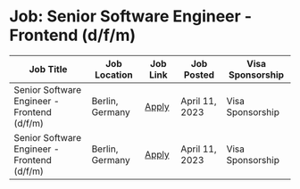 # Job: Senior Software Engineer - Frontend (d/f/m)

| Job Title | Job Location | Job Link | Job Posted | Visa Sponsorship |
| --- | --- | --- | --- | --- |
| Senior Software Engineer - Frontend (d/f/m) | Berlin, Germany | [Apply](https://taxfix.de/en/careers/open-position/6642950002/) | April 11, 2023 | Visa Sponsorship |
| Senior Software Engineer - Frontend (d/f/m) | Berlin, Germany | [Apply](https://taxfix.de/en/careers/open-position/6642950002/) | April 11, 2023 | Visa Sponsorship |
